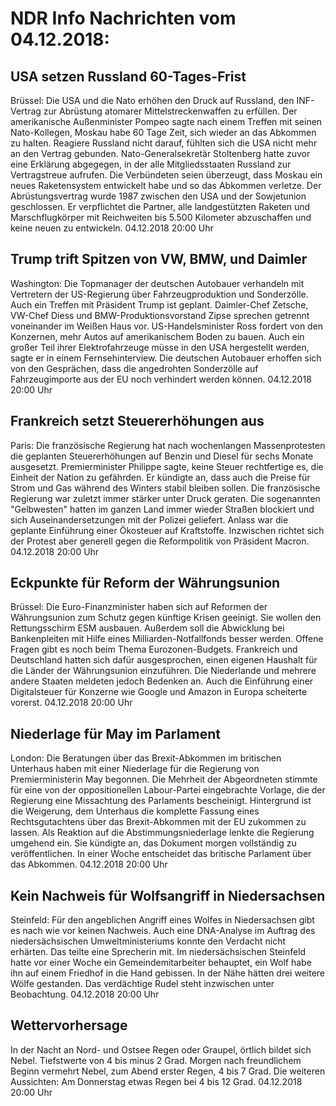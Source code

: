 # NDR Info Nachrichten vom 04.12.2018:


## USA setzen Russland 60-Tages-Frist
Brüssel: Die USA und die Nato erhöhen den Druck auf Russland, den INF-Vertrag zur Abrüstung atomarer Mittelstreckenwaffen zu erfüllen. Der amerikanische Außenminister Pompeo sagte nach einem Treffen mit seinen Nato-Kollegen, Moskau habe 60 Tage Zeit, sich wieder an das Abkommen zu halten. Reagiere Russland nicht darauf, fühlten sich die USA nicht mehr an den Vertrag gebunden. Nato-Generalsekretär Stoltenberg hatte zuvor eine Erklärung abgegegen, in der alle Mitgliedsstaaten Russland zur Vertragstreue aufrufen. Die Verbündeten seien überzeugt, dass Moskau ein neues Raketensystem entwickelt habe und so das Abkommen verletze. Der Abrüstungsvertrag wurde 1987 zwischen den USA und der Sowjetunion geschlossen. Er verpflichtet die Partner, alle landgestützten Raketen und Marschflugkörper mit Reichweiten bis 5.500 Kilometer abzuschaffen und keine neuen zu entwickeln. 04.12.2018 20:00 Uhr 

## Trump trift Spitzen von VW, BMW, und Daimler
Washington: Die Topmanager der deutschen Autobauer verhandeln mit Vertretern der US-Regierung über Fahrzeugproduktion und Sonderzölle. Auch ein Treffen mit Präsident Trump ist geplant. Daimler-Chef Zetsche, VW-Chef Diess und BMW-Produktionsvorstand Zipse sprechen getrennt voneinander im Weißen Haus vor. US-Handelsminister Ross fordert von den Konzernen, mehr Autos auf amerikanischem Boden zu bauen. Auch ein großer Teil ihrer Elektrofahrzeuge müsse in den USA hergestellt werden, sagte er in einem Fernsehinterview. Die deutschen Autobauer erhoffen sich von den Gesprächen, dass die angedrohten Sonderzölle auf Fahrzeugimporte aus der EU noch verhindert werden können. 04.12.2018 20:00 Uhr 

## Frankreich setzt Steuererhöhungen aus
Paris: Die französische Regierung hat nach wochenlangen Massenprotesten die geplanten Steuererhöhungen auf Benzin und Diesel für sechs Monate ausgesetzt. Premierminister Philippe sagte, keine Steuer rechtfertige es, die Einheit der Nation zu gefährden. Er kündigte an, dass auch die Preise für Strom und Gas während des Winters stabil bleiben sollen. Die französische Regierung war zuletzt immer stärker unter Druck geraten. Die sogenannten "Gelbwesten" hatten im ganzen Land immer wieder Straßen blockiert und sich Auseinandersetzungen mit der Polizei geliefert. Anlass war die geplante Einführung einer Ökosteuer auf Kraftstoffe. Inzwischen richtet sich der Protest aber generell gegen die Reformpolitik von Präsident Macron. 04.12.2018 20:00 Uhr 

## Eckpunkte für Reform der Währungsunion
Brüssel: Die Euro-Finanzminister haben sich auf Reformen der Währungsunion zum Schutz gegen künftige Krisen geeinigt. Sie wollen den Rettungsschirm ESM ausbauen. Außerdem soll die Abwicklung bei Bankenpleiten mit Hilfe eines Milliarden-Notfallfonds besser werden. Offene Fragen gibt es noch beim Thema Eurozonen-Budgets. Frankreich und Deutschland hatten sich dafür ausgesprochen, einen eigenen Haushalt für die Länder der Währungsunion einzuführen. Die Niederlande und mehrere andere Staaten meldeten jedoch Bedenken an. Auch die Einführung einer Digitalsteuer für Konzerne wie Google und Amazon in Europa scheiterte vorerst. 04.12.2018 20:00 Uhr 

## Niederlage für May im Parlament
London: 	Die Beratungen über das Brexit-Abkommen im britischen Unterhaus haben mit einer Niederlage für die Regierung von Premierministerin May begonnen. Die Mehrheit der Abgeordneten stimmte für eine von der oppositionellen Labour-Partei eingebrachte Vorlage, die der Regierung eine Missachtung des Parlaments bescheinigt. Hintergrund ist die Weigerung, dem Unterhaus die komplette Fassung eines Rechtsgutachtens über das Brexit-Abkommen mit der EU zukommen zu lassen. Als Reaktion auf die Abstimmungsniederlage lenkte die Regierung umgehend ein. Sie kündigte an, das Dokument morgen vollständig zu veröffentlichen. In einer Woche entscheidet das britische Parlament über das Abkommen. 04.12.2018 20:00 Uhr 

## Kein Nachweis für Wolfsangriff in Niedersachsen
Steinfeld: Für den angeblichen Angriff eines Wolfes in Niedersachsen gibt es nach wie vor keinen Nachweis. Auch eine DNA-Analyse im Auftrag des niedersächsischen Umweltministeriums konnte den Verdacht nicht erhärten. Das teilte eine Sprecherin mit. Im niedersächsischen Steinfeld hatte vor einer Woche ein Gemeindemitarbeiter behauptet, ein Wolf habe ihn auf einem Friedhof in die Hand gebissen. In der Nähe hätten drei weitere Wölfe gestanden. Das verdächtige Rudel steht inzwischen unter Beobachtung. 04.12.2018 20:00 Uhr 

## Wettervorhersage
In der Nacht an Nord- und Ostsee Regen oder Graupel, örtlich bildet sich Nebel. Tiefstwerte von 4 bis minus 2 Grad. Morgen nach freundlichem Beginn vermehrt Nebel, zum Abend erster Regen, 4 bis 7 Grad. Die weiteren Aussichten: Am Donnerstag etwas Regen bei 4 bis 12 Grad. 04.12.2018 20:00 Uhr 
